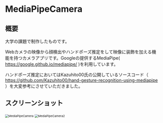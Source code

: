 # MediaPipeCamera

## 概要

大学の課題で制作したものです。

Webカメラの映像から顔検出やハンドポーズ推定をして映像に装飾を加える機能を持つカメラアプリです。Googleの提供するMediaPipe( https://google.github.io/mediapipe/ )を利用しています。

ハンドポーズ推定においてはKazuhito00氏の公開しているソースコード（ https://github.com/Kazuhito00/hand-gesture-recognition-using-mediapipe ）を大変参考にさせていただきました。



## スクリーンショット

<img src="https://user-images.githubusercontent.com/71445661/148416348-5081effb-fc9d-4cd1-b3e7-85de4422e732.png" alt="MediaPipeCamera" style="zoom: 67%;" />



<img src="https://user-images.githubusercontent.com/71445661/148416670-436ec84f-e549-4f27-ba6d-8b171efedcdc.png" alt="MediaPipeCamera2" style="zoom:67%;" />
